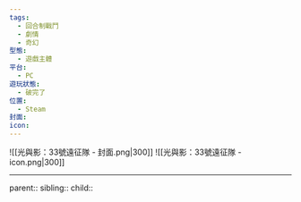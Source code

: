 ```yaml
---
tags:
  - 回合制戰鬥
  - 劇情
  - 奇幻
型態:
  - 遊戲主體
平台:
  - PC
遊玩狀態:
  - 破完了
位置:
  - Steam
封面:
icon:
---
```

![[光與影：33號遠征隊 - 封面.png|300]]
![[光與影：33號遠征隊 - icon.png|300]]
- - -
parent::
sibling::
child::